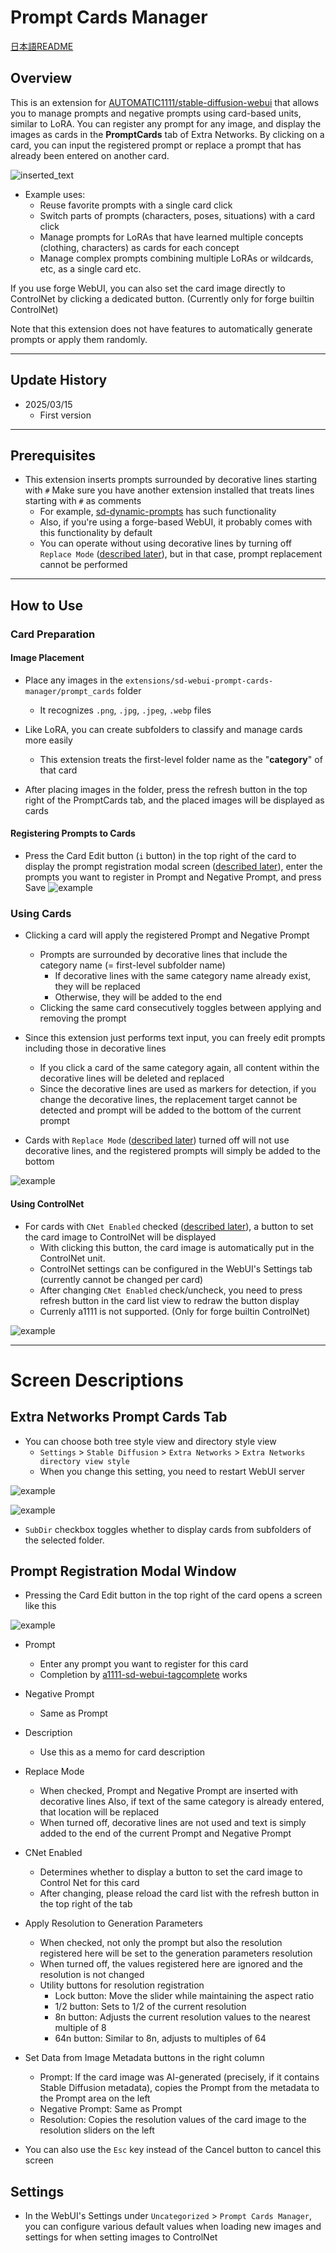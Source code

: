 # Prompt Cards Manager
[日本語README](./README_ja.md)

## Overview
This is an extension for [AUTOMATIC1111/stable-diffusion-webui](https://github.com/AUTOMATIC1111/stable-diffusion-webui) that allows you to manage prompts and negative prompts using card-based units, similar to LoRA. You can register any prompt for any image, and display the images as cards in the **PromptCards** tab of Extra Networks.
By clicking on a card, you can input the registered prompt or replace a prompt that has already been entered on another card.

![inserted_text](./docs/images/01_title.png)

* Example uses:
  - Reuse favorite prompts with a single card click
  - Switch parts of prompts (characters, poses, situations) with a card click
  - Manage prompts for LoRAs that have learned multiple concepts (clothing, characters) as cards for each concept
  - Manage complex prompts combining multiple LoRAs or wildcards, etc, as a single card
etc.

If you use forge WebUI, you can also set the card image directly to ControlNet by clicking a dedicated button.
(Currently only for forge builtin ControlNet)

Note that this extension does not have features to automatically generate prompts or apply them randomly.


-----------------------------------------------------------------------------------------------------------------------------
## Update History
* 2025/03/15
  - First version


-----------------------------------------------------------------------------------------------------------------------------
## Prerequisites
* This extension inserts prompts surrounded by decorative lines starting with `#`
  Make sure you have another extension installed that treats lines starting with `#` as comments
  - For example, [sd-dynamic-prompts](https://github.com/adieyal/sd-dynamic-prompts) has such functionality
  - Also, if you're using a forge-based WebUI, it probably comes with this functionality by default
  - You can operate without using decorative lines by turning off `Replace Mode` ([described later](#prompt-registration-modal-screen)), but in that case, prompt replacement cannot be performed


-----------------------------------------------------------------------------------------------------------------------------
## How to Use
### Card Preparation
#### Image Placement
* Place any images in the `extensions/sd-webui-prompt-cards-manager/prompt_cards` folder
  - It recognizes `.png`, `.jpg`, `.jpeg`, `.webp` files

* Like LoRA, you can create subfolders to classify and manage cards more easily
  - This extension treats the first-level folder name as the "**category**" of that card


* After placing images in the folder, press the refresh button in the top right of the PromptCards tab,
  and the placed images will be displayed as cards


#### Registering Prompts to Cards
* Press the Card Edit button (`i` button) in the top right of the card to display the prompt registration modal screen ([described later](#prompt-registration-modal-screen)),
  enter the prompts you want to register in Prompt and Negative Prompt, and press Save
![example](./docs/images/02_btn_edit.png)


### Using Cards
* Clicking a card will apply the registered Prompt and Negative Prompt
  - Prompts are surrounded by decorative lines that include the category name (= first-level subfolder name)
    + If decorative lines with the same category name already exist, they will be replaced
    + Otherwise, they will be added to the end
  - Clicking the same card consecutively toggles between applying and removing the prompt

* Since this extension just performs text input, you can freely edit prompts including those in decorative lines
  - If you click a card of the same category again, all content within the decorative lines will be deleted and replaced
  - Since the decorative lines are used as markers for detection, if you change the decorative lines, the replacement target cannot be detected and prompt will be added to the bottom of the current prompt

* Cards with `Replace Mode` ([described later](#prompt-registration-modal-screen)) turned off will not use decorative lines, and the registered prompts will simply be added to the bottom


![example](./docs/images/03_prompt.png)

#### Using ControlNet
* For cards with `CNet Enabled` checked ([described later](#prompt-registration-modal-screen)), a button to set the card image to ControlNet will be displayed
  - With clicking this button, the card image is automatically put in the ControlNet unit.
  - ControlNet settings can be configured in the WebUI's Settings tab (currently cannot be changed per card)
  - After changing `CNet Enabled` check/uncheck, you need to press refresh button in the card list view to redraw the button display
  - Currenly a1111 is not supported. (Only for forge builtin ControlNet)


![example](./docs/images/04_btn_cnet.png)

-----------------------------------------------------------------------------------------------------------------------------
# Screen Descriptions
## Extra Networks Prompt Cards Tab
* You can choose both tree style view and directory style view
  - `Settings` > `Stable Diffusion` > `Extra Networks` > `Extra Networks directory view style`
  - When you change this setting, you need to restart WebUI server

![example](./docs/images/tree.png)

![example](./docs/images/dir.png)


* `SubDir` checkbox toggles whether to display cards from subfolders of the selected folder.

## Prompt Registration Modal Window
* Pressing the Card Edit button in the top right of the card opens a screen like this

![example](./docs/images/05_editor.png)

* Prompt
  - Enter any prompt you want to register for this card
  - Completion by [a1111-sd-webui-tagcomplete](https://github.com/DominikDoom/a1111-sd-webui-tagcomplete) works

* Negative Prompt
  - Same as Prompt

* Description
  - Use this as a memo for card description

* Replace Mode
  - When checked, Prompt and Negative Prompt are inserted with decorative lines
    Also, if text of the same category is already entered, that location will be replaced
  - When turned off, decorative lines are not used and text is simply added to the end of the current Prompt and Negative Prompt

* CNet Enabled
  - Determines whether to display a button to set the card image to Control Net for this card
  - After changing, please reload the card list with the refresh button in the top right of the tab

* Apply Resolution to Generation Parameters
  - When checked, not only the prompt but also the resolution registered here will be set to the generation parameters resolution
  - When turned off, the values registered here are ignored and the resolution is not changed
  - Utility buttons for resolution registration
    + Lock button: Move the slider while maintaining the aspect ratio
    + 1/2 button: Sets to 1/2 of the current resolution
    + 8n button: Adjusts the current resolution values to the nearest multiple of 8
    + 64n button: Similar to 8n, adjusts to multiples of 64

* Set Data from Image Metadata buttons in the right column
  - Prompt: If the card image was AI-generated (precisely, if it contains Stable Diffusion metadata), copies the Prompt from the metadata to the Prompt area on the left
  - Negative Prompt: Same as Prompt
  - Resolution: Copies the resolution values of the card image to the resolution sliders on the left

* You can also use the `Esc` key instead of the Cancel button to cancel this screen

## Settings
* In the WebUI's Settings under `Uncategorized` > `Prompt Cards Manager`, you can configure various default values when loading new images and settings for when setting images to ControlNet
